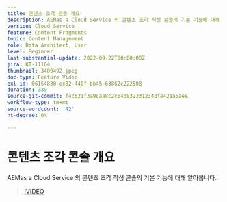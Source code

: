 ```yaml
---
title: 콘텐츠 조각 콘솔 개요
description: AEMas a Cloud Service 의 콘텐츠 조각 작성 콘솔의 기본 기능에 대해 알아봅니다.
version: Cloud Service
feature: Content Fragments
topic: Content Management
role: Data Architect, User
level: Beginner
last-substantial-update: 2022-09-22T00:00:00Z
jira: KT-11164
thumbnail: 3409492.jpeg
doc-type: Feature Video
exl-id: 06164830-ec82-440f-bb45-63862c222508
duration: 339
source-git-commit: f4c621f3a9caa8c2c64b8323312343fe421a5aee
workflow-type: tm+mt
source-wordcount: '42'
ht-degree: 0%

---
```


# 콘텐츠 조각 콘솔 개요

AEMas a Cloud Service 의 콘텐츠 조각 작성 콘솔의 기본 기능에 대해 알아봅니다.

>[!VIDEO](https://video.tv.adobe.com/v/3409492?quality=12&learn=on)
